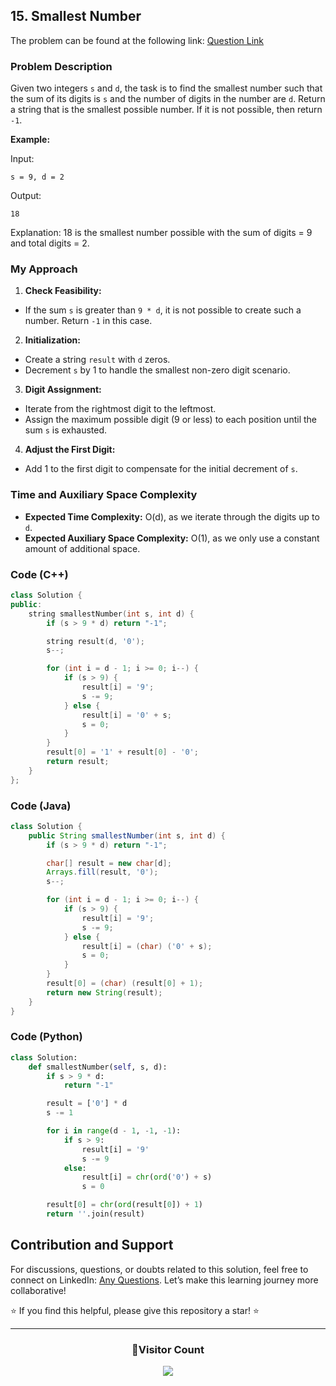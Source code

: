 ## 15. Smallest Number

The problem can be found at the following link: [Question Link](https://www.geeksforgeeks.org/problems/smallest-number5829/1)

### Problem Description

Given two integers `s` and `d`, the task is to find the smallest number such that the sum of its digits is `s` and the number of digits in the number are `d`. Return a string that is the smallest possible number. If it is not possible, then return `-1`.

**Example:**

Input:

```
s = 9, d = 2
```

Output:

```
18
```

Explanation:
18 is the smallest number possible with the sum of digits = 9 and total digits = 2.

### My Approach

1. **Check Feasibility:**

- If the sum `s` is greater than `9 * d`, it is not possible to create such a number. Return `-1` in this case.

2. **Initialization:**

- Create a string `result` with `d` zeros.
- Decrement `s` by 1 to handle the smallest non-zero digit scenario.

3. **Digit Assignment:**

- Iterate from the rightmost digit to the leftmost.
- Assign the maximum possible digit (9 or less) to each position until the sum `s` is exhausted.

4. **Adjust the First Digit:**

- Add 1 to the first digit to compensate for the initial decrement of `s`.

### Time and Auxiliary Space Complexity

- **Expected Time Complexity:** O(d), as we iterate through the digits up to `d`.
- **Expected Auxiliary Space Complexity:** O(1), as we only use a constant amount of additional space.

### Code (C++)

```cpp
class Solution {
public:
    string smallestNumber(int s, int d) {
        if (s > 9 * d) return "-1";

        string result(d, '0');
        s--;

        for (int i = d - 1; i >= 0; i--) {
            if (s > 9) {
                result[i] = '9';
                s -= 9;
            } else {
                result[i] = '0' + s;
                s = 0;
            }
        }
        result[0] = '1' + result[0] - '0';
        return result;
    }
};
```

### Code (Java)

```java
class Solution {
    public String smallestNumber(int s, int d) {
        if (s > 9 * d) return "-1";

        char[] result = new char[d];
        Arrays.fill(result, '0');
        s--;

        for (int i = d - 1; i >= 0; i--) {
            if (s > 9) {
                result[i] = '9';
                s -= 9;
            } else {
                result[i] = (char) ('0' + s);
                s = 0;
            }
        }
        result[0] = (char) (result[0] + 1);
        return new String(result);
    }
}
```

### Code (Python)

```python
class Solution:
    def smallestNumber(self, s, d):
        if s > 9 * d:
            return "-1"

        result = ['0'] * d
        s -= 1

        for i in range(d - 1, -1, -1):
            if s > 9:
                result[i] = '9'
                s -= 9
            else:
                result[i] = chr(ord('0') + s)
                s = 0

        result[0] = chr(ord(result[0]) + 1)
        return ''.join(result)
```

## Contribution and Support

For discussions, questions, or doubts related to this solution, feel free to connect on LinkedIn: [Any Questions](https://www.linkedin.com/in/patel-hetkumar-sandipbhai-8b110525a/). Let’s make this learning journey more collaborative!

⭐ If you find this helpful, please give this repository a star! ⭐

---

<div align="center">
  <h3><b>📍Visitor Count</b></h3>
</div>

<p align="center">
  <img src="https://profile-counter.glitch.me/Hunterdii/count.svg" />
</p>
